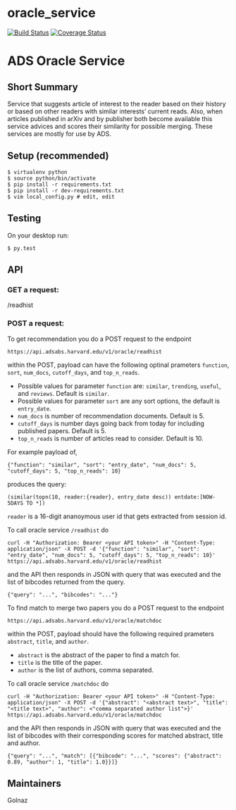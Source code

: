 # oracle_service

[![Build Status](https://travis-ci.org/adsabs/oracle_service.svg)](https://travis-ci.org/adsabs/oracle_service)
[![Coverage Status](https://coveralls.io/repos/adsabs/oracle_service/badge.svg)](https://coveralls.io/r/adsabs/oracle_service?branch=master)


# ADS Oracle Service

## Short Summary

Service that suggests article of interest to the reader based on their history or based on other readers with similar interests’ current reads. Also, when articles published in arXiv and by publisher both become available this service advices and scores their similarity for possible merging. These services are mostly for use by ADS.


## Setup (recommended)

    $ virtualenv python
    $ source python/bin/activate
    $ pip install -r requirements.txt
    $ pip install -r dev-requirements.txt
    $ vim local_config.py # edit, edit

    
## Testing

On your desktop run:

    $ py.test
    

## API

### GET a request:
 /readhist

### POST a request:

To get recommendation you do a POST request to the endpoint

    https://api.adsabs.harvard.edu/v1/oracle/readhist

within the POST, payload can have the following optinal prameters `function`, `sort`, `num_docs`, `cutoff_days`, and `top_n_reads`.
* Possible values for parameter `function` are: `similar`, `trending`, `useful`, and `reviews`. Default is `similar`.
* Possible values for parameter `sort` are any sort options, the default is `entry_date`.
* `num_docs` is number of recommendation documents. Default is 5.
* `cutoff_days` is number days going back from today for including published papers. Default is 5.
* `top_n_reads` is number of articles read to consider. Default is 10.

For example payload of, 
 
    {"function": "similar", "sort": "entry_date", "num_docs": 5, "cutoff_days": 5, "top_n_reads": 10}

produces the query:

    (similar(topn(10, reader:{reader}, entry_date desc)) entdate:[NOW-5DAYS TO *])


`reader` is a 16-digit ananoymous user id that gets extracted from session id.

To call oracle service `/readhist` do

    curl -H "Authorization: Bearer <your API token>" -H "Content-Type: application/json" -X POST -d '{"function": "similar", "sort": "entry_date", "num_docs": 5, "cutoff_days": 5, "top_n_reads": 10}' https://api.adsabs.harvard.edu/v1/oracle/readhist

and the API then responds in JSON with query that was executed and the list of bibcodes returned from the query.

    {"query": "...", "bibcodes": "..."}



To find match to merge two papers you do a POST request to the endpoint

    https://api.adsabs.harvard.edu/v1/oracle/matchdoc

within the POST, payload should have the following required prameters `abstract`, `title`, and `author`.
* `abstract` is the abstract of the paper to find a match for.
* `title` is the title of the paper.
* `author` is the list of authors, comma separated.

To call oracle service `/matchdoc` do

    curl -H "Authorization: Bearer <your API token>" -H "Content-Type: application/json" -X POST -d '{"abstract": "<abstract text>", "title": "<title text>", "author": <"comma separated author list">}' https://api.adsabs.harvard.edu/v1/oracle/matchdoc

and the API then responds in JSON with query that was executed and the list of bibcodes with their corresponding scores for matched abstract, title and author.

    {"query": "...", "match": [{"bibcode": "...", "scores": {"abstract": 0.89, "author": 1, "title": 1.0}}]}



## Maintainers

Golnaz
